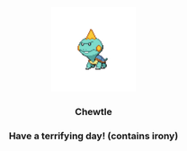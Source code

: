 <p align="center">
    <img src="https://raw.githubusercontent.com/PokeAPI/sprites/master/sprites/pokemon/833.png" width="150" height="150">
</p>
<h3 align="center"> <b>Chewtle</b></h3>
<h3 align="center">Have a terrifying day! (contains irony)</h3>

